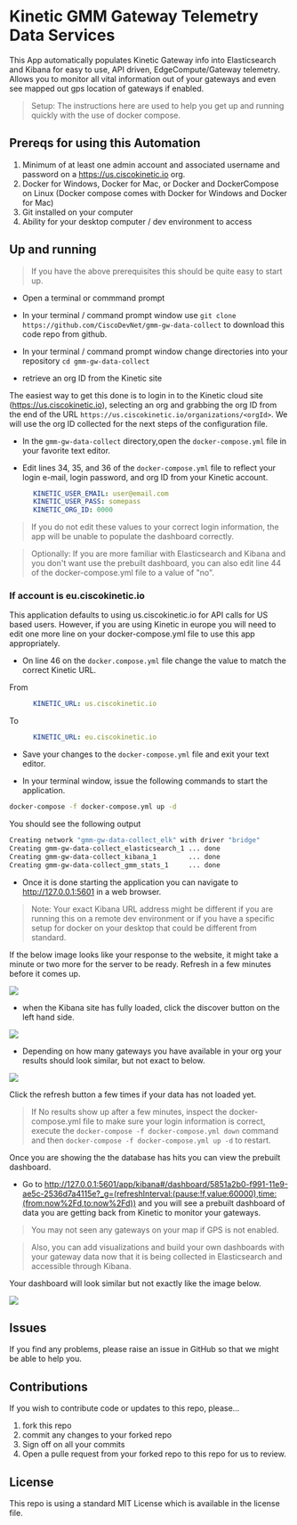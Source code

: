 # Kinetic GMM Gateway Telemetry Data Services

This App automatically populates Kinetic Gateway info into Elasticsearch and Kibana for easy to use, API driven, EdgeCompute/Gateway telemetry. Allows you to monitor all vital information out of your gateways and even see mapped out gps location of gateways if enabled.

> Setup: The instructions here are used to help you get up and running quickly with the use of docker compose.

## Prereqs for using this Automation

1. Minimum of at least one admin account and associated username and password on a https://us.ciscokinetic.io org.
2. Docker for Windows, Docker for Mac, or Docker and DockerCompose on Linux (Docker compose comes with Docker for Windows and Docker for Mac)
3. Git installed on your computer
4. Ability for your desktop computer / dev environment to access

## Up and running

> If you have the above prerequisites this should be quite easy to start up.

* Open a terminal or commmand prompt
  
* In your terminal / command prompt window use `git clone https://github.com/CiscoDevNet/gmm-gw-data-collect` to download this code repo from github.
  
* In your terminal / command prompt window change directories into your repository `cd gmm-gw-data-collect`
  
* retrieve an org ID from the Kinetic site

The easiest way to get this done is to login in to the Kinetic cloud site (https://us.ciscokinetic.io), selecting an org and grabbing the org ID from the end of the URL `https://us.ciscokinetic.io/organizations/<orgId>`.  We will use the org ID collected for the next steps of the configuration file.

* In the `gmm-gw-data-collect` directory,open the `docker-compose.yml` file in your favorite text editor.
  
* Edit lines 34, 35, and 36 of the `docker-compose.yml` file to reflect your login e-mail, login password, and org ID from your Kinetic account.

```yaml
      KINETIC_USER_EMAIL: user@email.com
      KINETIC_USER_PASS: somepass
      KINETIC_ORG_ID: 0000

```

> If you do not edit these values to your correct login information, the app will be unable to populate the dashboard correctly.

> Optionally: If you are more familiar with Elasticsearch and Kibana and you don't want use the prebuilt dashboard, you can also edit line 44 of the docker-compose.yml file to a value of "no".

### If account is eu.ciscokinetic.io

This application defaults to using us.ciscokinetic.io for API calls for US based users.  However, if you are using Kinetic in europe you will need to edit one more line on your docker-compose.yml file to use this app appropriately.

* On line 46 on the `docker.compose.yml` file change the value to match the correct Kinetic URL.

From

```yaml
      KINETIC_URL: us.ciscokinetic.io
```

To

```yaml
      KINETIC_URL: eu.ciscokinetic.io
```

* Save your changes to the `docker-compose.yml` file and exit your text editor.

* In your terminal window, issue the following commands to start the application.

```bash
docker-compose -f docker-compose.yml up -d
```

You should see the following output

```bash
Creating network "gmm-gw-data-collect_elk" with driver "bridge"
Creating gmm-gw-data-collect_elasticsearch_1 ... done
Creating gmm-gw-data-collect_kibana_1        ... done
Creating gmm-gw-data-collect_gmm_stats_1     ... done
```

* Once it is done starting the application you can navigate to http://127.0.0.1:5601 in a web browser.

> Note: Your exact Kibana URL address might be different if you are running this on a remote dev environment or if you have a specific setup for docker on your desktop that could be different from standard.

If the below image looks like your response to the website, it might take a minute or two more for the server to be ready.  Refresh in a few minutes before it comes up.

![](images/kib_not_ready.png)

* when the Kibana site has fully loaded, click the discover button on the left hand side.

![](images/kib_ready.png)

* Depending on how many gateways you have available in your org your results should look similar, but not exact to below.

![](images/gw_results.png)

Click the refresh button a few times if your data has not loaded yet.

> If No results show up after a few minutes, inspect the docker-compose.yml file to make sure your login information is correct, execute the `docker-compose -f docker-compose.yml down` command and then `docker-compose -f docker-compose.yml up -d` to restart.

Once you are showing the the database has hits you can view the prebuilt dashboard.

* Go to http://127.0.0.1:5601/app/kibana#/dashboard/5851a2b0-f991-11e9-ae5c-2536d7a4115e?_g=(refreshInterval:(pause:!f,value:60000),time:(from:now%2Fd,to:now%2Fd)) and you will see a prebuilt dashboard of data you are getting back from Kinetic to monitor your gateways.

> You may not seen any gateways on your map if GPS is not enabled.

> Also, you can add visualizations and build your own dashboards with your gateway data now that it is being collected in Elasticsearch and accessible through Kibana.

Your dashboard will look similar but not exactly like the image below.

![](images/prebuilt-dash.png)

## Issues

If you find any problems, please raise an issue in GitHub so that we might be able to help you.

## Contributions

If you wish to contribute code or updates to this repo, please...

1. fork this repo
2. commit any changes to your forked repo
3. Sign off on all your commits
4. Open a pulle request from your forked repo to this repo for us to review.

## License

This repo is using a standard MIT License which is available in the license file.